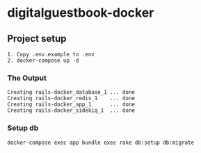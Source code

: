 # digitalguestbook-docker

## Project setup

```
1. Copy .env.example to .env
2. docker-compose up -d
```

### The Output

```
Creating rails-docker_database_1 ... done
Creating rails-docker_redis_1    ... done
Creating rails-docker_app_1      ... done
Creating rails-docker_sidekiq_1  ... done
```

### Setup db

```
docker-compose exec app bundle exec rake db:setup db:migrate
```
